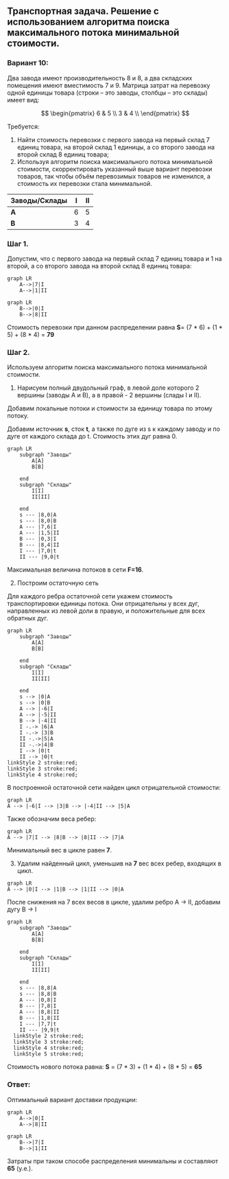 ## Транспортная задача. Решение с использованием алгоритма поиска максимального потока минимальной стоимости.
### Вариант 10:

Два завода имеют производительность 8 и 8, а два складских помещения имеют вместимость 7 и 9. Матрица затрат на перевозку одной единицы товара (строки – это заводы, столбцы – это склады) имеет вид:

$$
 \begin{pmatrix}    
  6 & 5 \\ 
  3 & 4 \\ 
 \end{pmatrix}    
$$

Требуется:
1. Найти стоимость перевозки с первого завода на первый склад 7 единиц товара, на второй склад 1 единицы, а со второго завода на второй склад 8 единиц товара;
2. Используя алгоритм поиска максимального потока минимальной стоимости, скорректировать указанный выше вариант перевозки товаров, так чтобы объём перевозимых товаров не изменился, а стоимость их перевозки стала минимальной.
   
| Заводы/Cклады    |  I  |  II  | 
|:-------------|:---:|:---:|
| **A** |  6 |  5 |
| **B** |  3 |  4 |

### Шаг 1. 
Допустим, что с первого завода на первый склад 7 единиц товара и 1 на второй, а со второго завода на второй склад 8 единиц товара:
```mermaid
graph LR
    A-->|7|I
    A-->|1|II
```
```mermaid
graph LR
    B-->|0|I
    B-->|8|II
```

Стоимость перевозки при данном распределении равна **S**= (7 * 6) + (1 * 5) + (8 * 4) = **79** 

### Шаг 2.
Используем алгоритм поиска максимального потока минимальной стоимости.
1) Нарисуем полный двудольный граф, в левой доле которого 2 вершины (заводы A и B), а в правой - 2 вершины (слады I и II).

Добавим локальные потоки и стоимости за единицу товара по этому потоку.

Добавим источник **s**, сток **t**, а также по дуге из s к каждому заводу и по дуге от каждого склада до t. Стоимость этих дуг равна 0.

```mermaid
graph LR
    subgraph "Заводы"
        A[A]
        B[B]

    end
    subgraph "Склады"
        I[I]
        II[II]

    end
    s --- |8,0|A
    s --- |8,0|B
    A --- |7,6|I
    A --- |1,5|II
    B --- |0,3|I
    B --- |8,4|II
    I --- |7,0|t
    II --- |9,0|t
```
Максимальная величина потоков в сети **F=16**.

2) Построим остаточную сеть

Для каждого ребра остаточной сети укажем стоимость транспортировки единицы потока. Они отрицательны у всех дуг, направленных из левой доли в правую, и положительные для всех обратных дуг.

```mermaid
graph LR
    subgraph "Заводы"
        A[A]
        B[B]

    end
    subgraph "Склады"
        I[I]
        II[II]

    end
    s --> |0|A
    s --> |0|B
    A --> |-6|I
    A --> |-5|II
    B --> |-4|II
    I -.-> |6|A
    I -.-> |3|B
    II -.->|5|A
    II -.->|4|B
    I --> |0|t
    II --> |0|t
linkStyle 2 stroke:red;
linkStyle 3 stroke:red;
linkStyle 4 stroke:red;
```
В построенной остаточной сети найден цикл отрицательной стоимости:
```mermaid
graph LR
A --> |-6|I --> |3|B --> |-4|II --> |5|А
```
Также обозначим веса ребер:
```mermaid
graph LR
A --> |7|I --> |8|B --> |8|II --> |7|А
```
Минимальный вес в цикле равен **7**. 

3) Удалим найденный цикл, уменьшив на **7** вес всех ребер, входящих в цикл.
```mermaid
graph LR
A --> |0|I --> |1|B --> |1|II --> |0|А
```
После снижения на 7 всех весов в цикле, удалим ребро A -> II, добавим дугу B -> I

```mermaid
graph LR
    subgraph "Заводы"
        A[A]
        B[B]

    end
    subgraph "Склады"
        I[I]
        II[II]

    end
    s --- |8,8|A
    s --- |8,8|B
    A --- |0,8|I
    B --- |7,8|I
    A --- |8,8|II
    B --- |1,8|II
    I --- |7,7|t
    II --- |9,9|t
  linkStyle 2 stroke:red;
  linkStyle 3 stroke:red;
  linkStyle 4 stroke:red;
  linkStyle 5 stroke:red;

```
Стоимость нового потока равна:
**S** = (7 * 3) + (1 * 4) + (8 * 5) = **65** 

### Ответ: 
Оптимальный вариант доставки продукции:
```mermaid
graph LR
    A-->|0|I
    A-->|8|II
```
```mermaid
graph LR
    B-->|7|I
    B-->|1|II
```
Затраты при таком способе распределения минимальны и составляют **65** (у.е.).